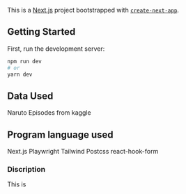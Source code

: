 This is a [Next.js](https://nextjs.org/) project bootstrapped with [`create-next-app`](https://github.com/vercel/next.js/tree/canary/packages/create-next-app).

## Getting Started

First, run the development server:

```bash
npm run dev
# or
yarn dev
```

## Data Used

Naruto Episodes from kaggle

## Program language used

Next.js
Playwright
Tailwind
Postcss
react-hook-form

### Discription

This is


